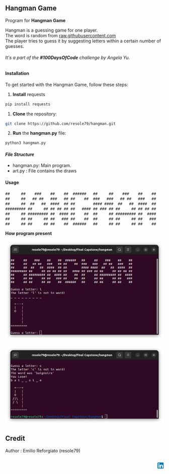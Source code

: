 ## Hangman Game

Program for **Hangman Game**

Hangman is a guessing game for one player.     
The word is random from [raw.githubusercontent.com](https://raw.githubusercontent.com/matthewreagan/WebstersEnglishDictionary/master/dictionary.json)     
The player tries to guess it by suggesting letters within a certain number of guesses.       

###### It's a part of the **#100DaysOfCode** challenge by Angela Yu. ######


#### Installation
To get started with the Hangman Game, follow these steps:

1. **Install** requests
```sh
pip install requests
```

1. **Clone** the repository:

```sh
git clone https://github.com/resole79/hangman.git
```

2. **Run** the **hangman.py** file:

```sh
python3 hangman.py
```     

#### *File Structure*
 - hangman.py: Main program.
 - art.py : File contains the draws


#### **Usage**

```
##     ##    ###    ##    ##  ######   ##     ##    ###    ##    ## 
##     ##   ## ##   ###   ## ##    ##  ###   ###   ## ##   ###   ## 
##     ##  ##   ##  ####  ## ##        #### ####  ##   ##  ####  ## 
######### ##     ## ## ## ## ##   #### ## ### ## ##     ## ## ## ## 
##     ## ######### ##  #### ##    ##  ##     ## ######### ##  #### 
##     ## ##     ## ##   ### ##    ##  ##     ## ##     ## ##   ### 
##     ## ##     ## ##    ##  ######   ##     ## ##     ## ##    ## 
```

**How program present**

<p align="center"><img src="./image/hangman_0.png"/><br><i></i></p>

<p align="center"><img src="./image/hangman_1.png"/><br><i></i></p>

## **Credit**

Author : Emilio Reforgiato (resole79)

##
<p align="right"><a href="https://www.linkedin.com/in/emilio-reforgiato/" target=”_blank” ><img src="./image/in_logo.png" /></a></p>


